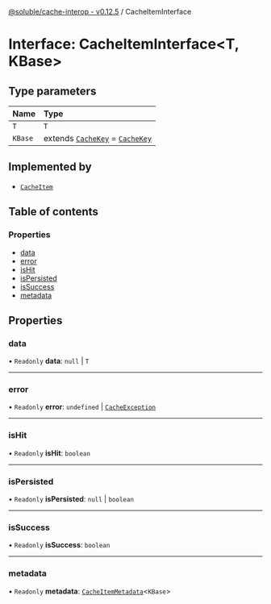 [@soluble/cache-interop - v0.12.5](../README.md) / CacheItemInterface

# Interface: CacheItemInterface<T, KBase\>

## Type parameters

| Name    | Type                                                                              |
| :------ | :-------------------------------------------------------------------------------- |
| `T`     | `T`                                                                               |
| `KBase` | extends [`CacheKey`](../README.md#cachekey) = [`CacheKey`](../README.md#cachekey) |

## Implemented by

- [`CacheItem`](../classes/CacheItem.md)

## Table of contents

### Properties

- [data](CacheItemInterface.md#data)
- [error](CacheItemInterface.md#error)
- [isHit](CacheItemInterface.md#ishit)
- [isPersisted](CacheItemInterface.md#ispersisted)
- [isSuccess](CacheItemInterface.md#issuccess)
- [metadata](CacheItemInterface.md#metadata)

## Properties

### data

• `Readonly` **data**: `null` \| `T`

---

### error

• `Readonly` **error**: `undefined` \| [`CacheException`](../classes/CacheException.md)

---

### isHit

• `Readonly` **isHit**: `boolean`

---

### isPersisted

• `Readonly` **isPersisted**: `null` \| `boolean`

---

### isSuccess

• `Readonly` **isSuccess**: `boolean`

---

### metadata

• `Readonly` **metadata**: [`CacheItemMetadata`](../README.md#cacheitemmetadata)<`KBase`\>
